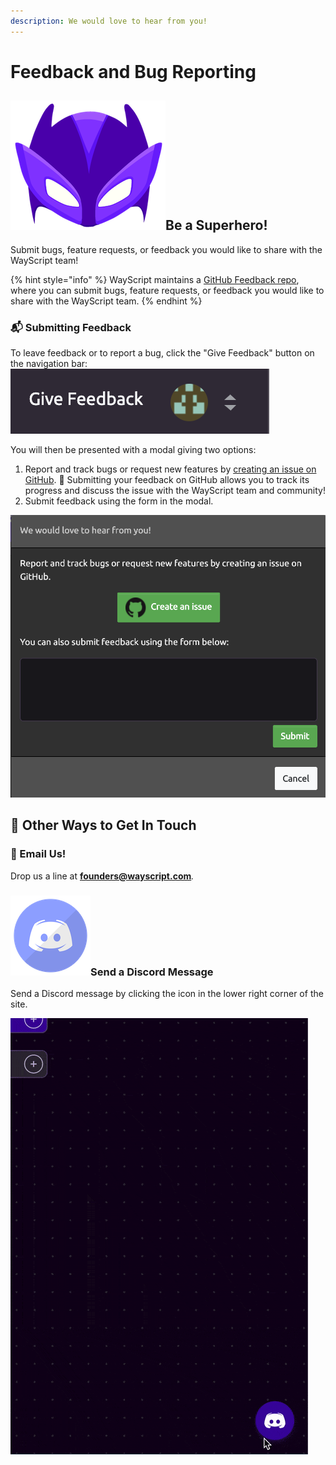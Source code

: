 ```yaml
---
description: We would love to hear from you!
---
```


# Feedback and Bug Reporting

## ![](../.gitbook/assets/super.png)Be a Superhero!

Submit bugs, feature requests, or feedback you would like to share with the WayScript team!

{% hint style="info" %}
WayScript maintains a [GitHub Feedback repo](https://github.com/wayscript/feedback), where you can submit bugs, feature requests, or feedback you would like to share with the WayScript team.
{% endhint %}

### 📬 Submitting Feedback

To leave feedback or to report a bug, click the "Give Feedback" button on the navigation bar:  
![](../.gitbook/assets/give_feedback.png)

You will then be presented with a modal giving two options:

1. Report and track bugs or request new features by [creating an issue on GitHub](https://github.com/wayscript/feedback/issues/new/choose).     🌟 Submitting your feedback on GitHub allows you to track its progress and discuss the issue with the WayScript team and community! 
2. Submit feedback using the form in the modal.

![Feedback Modal](../.gitbook/assets/feedback_modal.png)

## 💬 Other Ways to Get In Touch

### 📧 Email Us!

Drop us a line at **founders@wayscript.com**_._

### ![](../.gitbook/assets/discord.png)Send a Discord Message

Send a Discord message by clicking the icon in the lower right corner of the site.

![](../.gitbook/assets/discord.gif)

